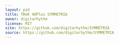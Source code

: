 ```yaml
---
layout: pid
title: TReK 40Plus SYMMETRIA
owner: digitarhythm
license: MIT
site: https://github.com/digitarhythm/SYMMETRIA
source: https://github.com/digitarhythm/SYMMETRIA
---
```


